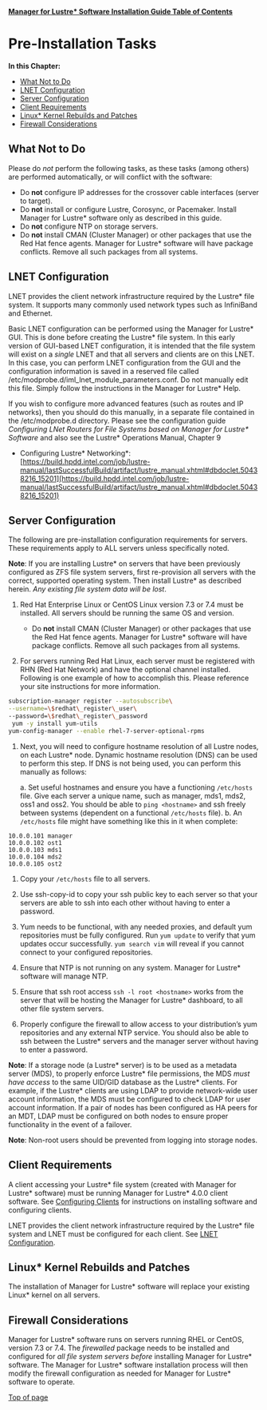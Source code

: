 [**Manager for Lustre\* Software Installation Guide Table of Contents**](ig_TOC.md)
# <a name="1.0"></a>Pre-Installation Tasks

**In this Chapter:**

- [What Not to Do](#what-not-to-do)
- [LNET Configuration](#lnet-configuration)
- [Server Configuration](#server-configuration)
- [Client Requirements](#client-requirements)
- [Linux\* Kernel Rebuilds and Patches](#linux-kernel-rebuilds-and-patches)
- [Firewall Considerations](#firewall-considerations)


What Not to Do
--------------

Please do *not* perform the following tasks, as these tasks (among
others) are performed automatically, or will conflict with the software:

- Do **not** configure IP addresses for the crossover cable interfaces (server to target).
- Do **not** install or configure Lustre, Corosync, or Pacemaker. Install Manager for Lustre\* software only as described in this guide.
- Do **not** configure NTP on storage servers.
- Do **not** install CMAN (Cluster Manager) or other packages that use the Red Hat fence agents. Manager for Lustre\* software will have package conflicts. Remove all such packages from all systems.

LNET Configuration
------------------

LNET provides the client network infrastructure required by the Lustre*
file system. It supports many commonly used network types such as
InfiniBand and Ethernet.

Basic LNET configuration can be performed using the Manager for
Lustre\* GUI. This is done before creating the Lustre* file system. In
this early version of GUI-based LNET configuration, it is intended that
the file system will exist on a *single* LNET and that all servers and
clients are on this LNET. In this case, you can perform LNET
configuration from the GUI and the configuration information is saved in
a reserved file called
/etc/modprobe.d/iml\_lnet\_module\_parameters.conf. Do not manually edit
this file. Simply follow the instructions in the Manager for
Lustre\* Help.

If you wish to configure more advanced features (such as routes and IP
networks), then you should do this manually, in a separate file
contained in the /etc/modprobe.d directory. Please see the configuration
guide *Configuring LNet Routers for File Systems based on Manager for
Lustre\* Software* and also see the Lustre* Operations Manual, Chapter 9
- Configuring Lustre* Networking*:
[https://build.hpdd.intel.com/job/lustre-manual/lastSuccessfulBuild/artifact/lustre_manual.xhtml#dbdoclet.50438216_15201](https://build.hpdd.intel.com/job/lustre-manual/lastSuccessfulBuild/artifact/lustre_manual.xhtml#dbdoclet.50438216_15201)

Server Configuration
--------------------

The following are pre-installation configuration requirements for
servers. These requirements apply to ALL servers unless specifically
noted.

**Note**: If you are installing Lustre* on servers that have been
previously configured as ZFS file system servers, first re-provision all
servers with the correct, supported operating system. Then install
Lustre* as described herein. *Any existing file system data will be
lost*.

1.  Red Hat Enterprise Linux or CentOS Linux version 7.3 or 7.4 must be
    installed. All servers should be running the same OS and version.

    -   Do **not** install CMAN (Cluster Manager) or other packages that use
    the Red Hat fence agents. Manager for Lustre\* software will
    have package conflicts. Remove all such packages from all systems.

1.  For servers running Red Hat Linux, each server must be registered
    with RHN (Red Hat Network) and have the optional channel installed.
    Following is one example of how to accomplish this. Please reference
    your site instructions for more information.

```bash
subscription-manager register --autosubscribe\
--username=\$redhat\_register\_user\
--password=\$redhat\_register\_password
 yum -y install yum-utils
yum-config-manager --enable rhel-7-server-optional-rpms
```


1.  Next, you will need to configure hostname resolution of all Lustre
    nodes, on each Lustre* node. Dynamic hostname resolution (DNS) can be
    used to perform this step. If DNS is not being used, you can perform
    this manually as follows:

    a. Set useful hostnames and ensure you have a functioning `/etc/hosts`
    file. Give each server a unique name, such as manager, mds1, mds2,
    oss1 and oss2. You should be able to `ping <hostname>` and ssh
    freely between systems (dependent on a functional `/etc/hosts` file).
    b. An `/etc/hosts` file might have something like this in it when
    complete:


```
10.0.0.101 manager
10.0.0.102 ost1
10.0.0.103 mds1
10.0.0.104 mds2
10.0.0.105 ost2
```

1. Copy your `/etc/hosts` file to all servers.

1.  Use ssh-copy-id to copy your ssh public key to each server so that
    your servers are able to ssh into each other without having to enter
    a password.

2.  Yum needs to be functional, with any needed proxies, and default yum
    repositories must be fully configured. Run `yum update` to verify that
    yum updates occur successfully. `yum search vim` will reveal if you
    cannot connect to your configured repositories.

3.  Ensure that NTP is not running on any system. Manager for Lustre\*
    software will manage NTP.

4.  Ensure that ssh root access `ssh -l root <hostname>` works
    from the server that will be hosting the Manager for Lustre\*
    dashboard, to all other file system servers.

5.  Properly configure the firewall to allow access to your
    distribution’s yum repositories and any external NTP service. You
    should also be able to ssh between the Lustre* servers and the
    manager server without having to enter a password.

**Note**: If a storage node (a Lustre*
server) is to be used as a metadata server (MDS), to properly enforce
Lustre* file permissions, the MDS *must have access* to the same UID/GID
database as the Lustre* clients. For example, if the Lustre* clients are
using LDAP to provide network-wide user account information, the MDS
must be configured to check LDAP for user account information. If a pair
of nodes has been configured as HA peers for an MDT, LDAP must be
configured on both nodes to ensure proper functionality in the event of
a failover.

**Note**: Non-root users should be prevented from logging into storage
nodes.

Client Requirements
-------------------

A client accessing your Lustre* file system (created with Manager
for Lustre\* software) must be running Manager for Lustre\* 4.0.0
client software. See [Configuring Clients](ig_ch_07_configure_clients.md) for
instructions on installing software and configuring clients.

LNET provides the client network infrastructure required by the Lustre*
file system and LNET must be configured for each client. See [LNET
Configuration](#LNET-Configuration).

Linux\* Kernel Rebuilds and Patches
-----------------------------------

The installation of Manager for Lustre\* software will replace your
existing Linux\* kernel on all servers. 

Firewall Considerations
-----------------------

Manager for Lustre\* software runs on
servers running RHEL or CentOS, version 7.3 or 7.4. The *firewalled* package
needs to be installed and configured for *all file system servers
before* installing Manager for Lustre\* software. The Manager for
Lustre\* software installation process will then modify the firewall
configuration as needed for Manager for Lustre\* software to operate.

[Top of page](#1.0)
